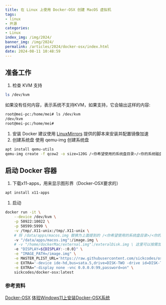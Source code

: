 ```yaml
---
title: 在 Linux 上使用 Docker-OSX 创建 MacOS 虚拟机
tags: 
- linux
- 开源
categories: 
- Linux
index_img: /img/2024/
banner_img: /img/2024/
permalink: /articles/2024/docker-osx/index.html
date: 2024-08-11 10:48:59
---
```

## 准备工作

1. 检查 KVM 支持

```bash
ls /dev/kvm
```

如果没有任何内容，表示系统不支持KVM，如果支持，它会输出这样的内容:

```bash
root@mei-pc:/home/mei# ls /dev/kvm
/dev/kvm
root@mei-pc:/home/mei#
```

1. 安装 Docker
建议使用 [LinuxMirrors](https://linuxmirrors.cn/other/) 提供的脚本来安装并配置镜像加速
1. 创建系统盘
使用 qemu-img 创建系统盘

```bash
apt install qemu-utils
qemu-img create -f qcow2 -o size=120G /<你希望使用的系统盘目录>/<你的系统磁盘名称>.img
```

## 启动 Docker 容器

1. 下载x11-apps，用来显示图形界（Docker-OSX要求的）

```bash
apt install x11-apps
```

1. 启动

```bash
docker run -it \
    --device /dev/kvm \
    -p 50922:10022 \
    -p 50599:5999 \
    -v /tmp/.X11-unix:/tmp/.X11-unix \
    # 将 /data/apps/macos.img 替换为上面提到的 /<你希望使用的系统盘目录>/<你的系统磁盘名称>.img
    -v "/data/apps/macos.img":/image.img \
    # -v "/home/dockerMac/external.img":/exteralDisk.img \ 这里可以按需加入数据盘
    -e "DISPLAY=${DISPLAY:-:0.0}" \
    -e "IMAGE_PATH=/image.img" \
    -e MASTER_PLIST_URL='https://raw.githubusercontent.com/sickcodes/osx-serial-generator/master/config-custom.plist' \
    -e EXTRA='-device ide-hd,bus=sata.5,drive=DISK-TWO -drive id=DISK-TWO,if=none,file=/exteralDisk.img,format=qcow2' \
    -e EXTRA="-display none -vnc 0.0.0.0:99,password=on" \
    sickcodes/docker-osx:latest
```

### 参考资料

[Docker-OSX](https://github.com/sickcodes/Docker-OSX)
[体验Windows11上安装Docker-OSX系统](https://www.ruterfu.com/2021/11/24/20211124-dockerosx-windows11/)
